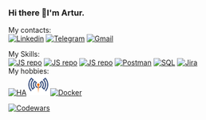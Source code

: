 ### Hi there 👋I'm Artur. 
 
My contacts:  
[<img src='https://cdn-icons-png.flaticon.com/512/145/145807.png' alt='Linkedin' height='40'>](https://www.linkedin.com/in/artur-balsis-256a95238/)
[<img src='https://upload.wikimedia.org/wikipedia/commons/thumb/8/82/Telegram_logo.svg/2048px-Telegram_logo.svg.png' alt='Telegram' height='40'>](https://t.me/artbalsis)
[<img src='https://icon-library.com/images/gmail-png-icon/gmail-png-icon-6.jpg' alt='Gmail' height='40'>](mailto:artur.balsis@gmail.com)
 
My Skills:  
[<img src='https://icon-library.com/images/terminal-icon/terminal-icon-6.jpg' alt='JS repo' height='40'>](https://github.com/balsis/linux_terminal)
[<img src='https://guillaume.techene.net/wp-content/uploads/2021/06/git-icon.png' alt='JS repo' height='40'>](https://github.com/balsis/JSON)
[<img src='https://icon-library.com/images/javascript-icon/javascript-icon-17.jpg' alt='JS repo' height='40'>](https://github.com/balsis/JS_HW) 
[<img src='https://user-images.githubusercontent.com/7853266/44114706-9c72dd08-9fd1-11e8-8d9d-6d9d651c75ad.png' alt='Postman' height='40'>](https://github.com/balsis/postman)
[<img src='https://github.com/balsis/pics/blob/main/sql.png' alt='SQL' height='40'>](https://github.com/balsis/Interactive-SQL-Trainer)
[<img src='https://github.com/balsis/pics/blob/main/atlassian_jira_logo_icon_170511.png' alt='Jira' height='40'>](https://github.com/balsis/pics/blob/main/certificate_jira.pdf)  
My hobbies:  
[<img src='https://community-assets.home-assistant.io/optimized/3X/6/a/6a99ebb8d0b585a00b407123ff76964cb3e18780_2_500x500.png' alt='HA' height='40'>](https://github.com/balsis/homeassistant)
[<img src='https://raw.githubusercontent.com/docker-library/docs/757578e3a44e5460a8a11d32a81776f8b74231a9/eclipse-mosquitto/logo.png' alt='MQTT' height='40'>](https://github.com/balsis/homeassistant)
[<img src='https://www.docker.com/wp-content/uploads/2022/03/vertical-logo-monochromatic.png' alt='Docker' height='40'>](https://github.com/balsis/homeassistant)






  
[<img src='https://www.codewars.com/users/balsis/badges/small' alt='Codewars' height='25'>](https://github.com/balsis/codewars/blob/main/8kyu.js)



<!--
**balsis/balsis** is a ✨ _special_ ✨ repository because its `README.md` (this file) appears on your GitHub profile.

Here are some ideas to get you started:

- 🔭 I’m currently working on ...
- 🌱 I’m currently learning ...
- 👯 I’m looking to collaborate on ...
- 🤔 I’m looking for help with ...
- 💬 Ask me about ...
- 📫 How to reach me: ...
- 😄 Pronouns: ...
- ⚡ Fun fact: ...
-->
